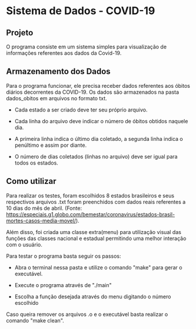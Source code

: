 # Sistema de Dados - COVID-19

## Projeto

O programa consiste em um sistema simples para visualização de informações referentes aos dados da Covid-19.

## Armazenamento dos Dados
Para o programa funcionar, ele precisa receber dados referentes aos óbitos diários decorrentes da COVID-19.
Os dados são armazenados na pasta dados_obitos em arquivos no formato txt.  

 - Cada estado a ser criado deve ter seu próprio arquivo.

 - Cada linha do arquivo deve indicar o número de óbitos obtidos naquele dia.

 - A primeira linha indica o último dia coletado, a segunda linha indica o penúltimo e assim por diante.

 - O número de dias coletados (linhas no arquivo) deve ser igual para todos os estados.


## Como utilizar
Para realizar os testes, foram escolhidos 8 estados brasileiros e seus respectivos arquivos .txt foram preenchidos com dados reais referentes a 10 dias do mês de abril. (Fonte: https://especiais.g1.globo.com/bemestar/coronavirus/estados-brasil-mortes-casos-media-movel/).

Além disso, foi criada uma classe extra(menu) para utilização visual das funções das classes nacional e estadual permitindo uma melhor interação com o usuário.

Para testar o programa basta seguir os passos:

 - Abra o terminal nessa pasta e utilize o comando "make" para gerar o executável.

 - Execute o programa através de "./main"

 - Escolha a função desejada através do menu digitando o número escolhido

Caso queira remover os arquivos .o e o executável basta realizar o comando "make clean".
